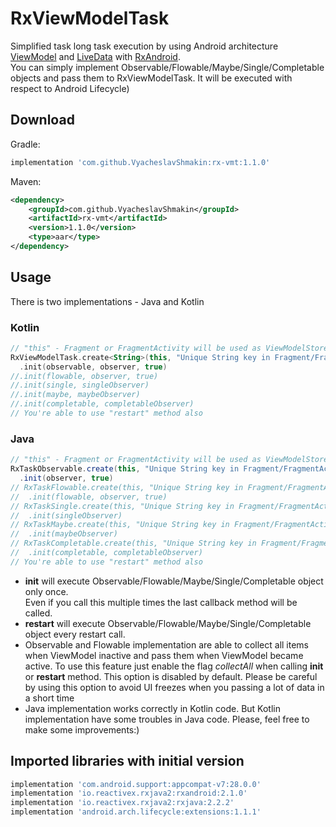 # RxViewModelTask
Simplified task long task execution by using Android architecture [ViewModel](https://developer.android.com/reference/android/arch/lifecycle/ViewModel) and [LiveData](https://developer.android.com/topic/libraries/architecture/livedata) with [RxAndroid](https://github.com/ReactiveX/RxAndroid).  
You can simply implement Observable/Flowable/Maybe/Single/Completable objects and pass them to RxViewModelTask. It will be executed with respect to Android Lifecycle)

Download
--------

Gradle:

```groovy
implementation 'com.github.VyacheslavShmakin:rx-vmt:1.1.0'
```

Maven:

```xml
<dependency>
    <groupId>com.github.VyacheslavShmakin</groupId>
    <artifactId>rx-vmt</artifactId>
    <version>1.1.0</version>
    <type>aar</type>
</dependency>
```
Usage
-----
There is two implementations - Java and Kotlin
### Kotlin
``` kotlin
// "this" - Fragment or FragmentActivity will be used as ViewModelStoreOwner and LifeCycleOwner
RxViewModelTask.create<String>(this, "Unique String key in Fragment/FragmentActivity")
  .init(observable, observer, true)
//.init(flowable, observer, true)
//.init(single, singleObserver)
//.init(maybe, maybeObserver)
//.init(completable, completableObserver)
// You're able to use "restart" method also
```
### Java
``` java
// "this" - Fragment or FragmentActivity will be used as ViewModelStoreOwner and LifeCycleOwner
RxTaskObservable.create(this, "Unique String key in Fragment/FragmentActivity", observable)
  .init(observer, true)
// RxTaskFlowable.create(this, "Unique String key in Fragment/FragmentActivity", flowable)
//  .init(flowable, observer, true)
// RxTaskSingle.create(this, "Unique String key in Fragment/FragmentActivity", single)
//  .init(singleObserver)
// RxTaskMaybe.create(this, "Unique String key in Fragment/FragmentActivity", maybe)
//  .init(maybeObserver)
// RxTaskCompletable.create(this, "Unique String key in Fragment/FragmentActivity")
//  .init(completable, completableObserver)
// You're able to use "restart" method also
```
- **init** will execute Observable/Flowable/Maybe/Single/Completable object only once.  
Even if you call this multiple times the last callback method will be called.  
- **restart** will execute Observable/Flowable/Maybe/Single/Completable object every restart call.
- Observable and Flowable implementation are able to collect all items when ViewModel inactive and pass them when ViewModel became active.
To use this feature just enable the flag *collectAll* when calling **init** or **restart** method. This option is disabled by default.
Please be careful by using this option to avoid UI freezes when you passing a lot of data in a short time
- Java implementation works correctly in Kotlin code. But Kotlin implementation have some troubles in Java code. Please, feel free to make some improvements:) 

Imported libraries with initial version
--------
```groovy
implementation 'com.android.support:appcompat-v7:28.0.0'
implementation 'io.reactivex.rxjava2:rxandroid:2.1.0'
implementation 'io.reactivex.rxjava2:rxjava:2.2.2'
implementation 'android.arch.lifecycle:extensions:1.1.1'
```
